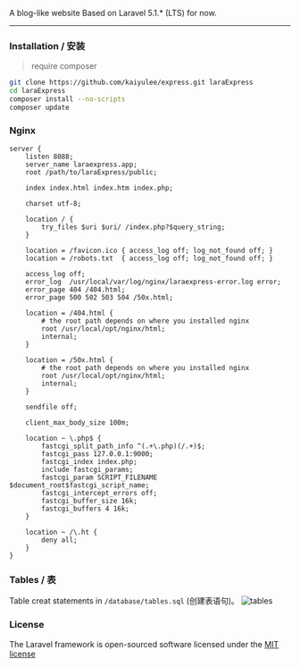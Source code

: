 A blog-like website Based on Laravel 5.1.* (LTS) for now.










--- 
### Installation / 安装

> require composer

```bash
git clone https://github.com/kaiyulee/express.git laraExpress
cd laraExpress
composer install --no-scripts
composer update
```

### Nginx

```
server {
    listen 8088;
    server_name laraexpress.app;
    root /path/to/laraExpress/public;
    
    index index.html index.htm index.php;
    
    charset utf-8;

    location / {
        try_files $uri $uri/ /index.php?$query_string;
    }
    
    location = /favicon.ico { access_log off; log_not_found off; }
    location = /robots.txt  { access_log off; log_not_found off; }

    access_log off;
    error_log  /usr/local/var/log/nginx/laraexpress-error.log error;
    error_page 404 /404.html;
    error_page 500 502 503 504 /50x.html;

    location = /404.html {
        # the root path depends on where you installed nginx
        root /usr/local/opt/nginx/html;
        internal;
    }

    location = /50x.html {
        # the root path depends on where you installed nginx
        root /usr/local/opt/nginx/html;
        internal;
    }

    sendfile off;

    client_max_body_size 100m;

    location ~ \.php$ {
        fastcgi_split_path_info ^(.+\.php)(/.+)$;
        fastcgi_pass 127.0.0.1:9000;
        fastcgi_index index.php;
        include fastcgi_params;
        fastcgi_param SCRIPT_FILENAME $document_root$fastcgi_script_name;
        fastcgi_intercept_errors off;
        fastcgi_buffer_size 16k;
        fastcgi_buffers 4 16k;
    }

    location ~ /\.ht {
        deny all;
    }
}

```

### Tables / 表

Table creat statements in `/database/tables.sql` (创建表语句)。
![tables](http://o9m8gqxa3.bkt.clouddn.com/laraexpress-tables.png)

### License

The Laravel framework is open-sourced software licensed under the [MIT license](http://opensource.org/licenses/MIT)

